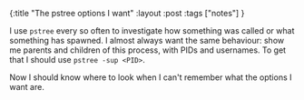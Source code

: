 {:title "The pstree options I want"
:layout :post
:tags ["notes"]
}

I use `pstree` every so often to investigate how something was called or what something has spawned. I almost always want the same behaviour: show me parents and children of this process, with PIDs and usernames. To get that I should use `pstree -sup <PID>`.

Now I should know where to look when I can't remember what the options I want are.
